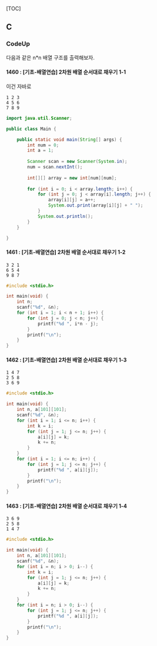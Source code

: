 [TOC]

## C

### CodeUp

다음과 같은 n*n 배열 구조를 출력해보자.

#### 1460 : [기초-배열연습] 2차원 배열 순서대로 채우기 1-1

이건 자바로

```
1 2 3
4 5 6
7 8 9
```

``` java
import java.util.Scanner;

public class Main {

	public static void main(String[] args) {
		int num = 0;
		int a = 1;
		
		Scanner scan = new Scanner(System.in);
		num = scan.nextInt();
		
		int[][] array = new int[num][num];
		
		for (int i = 0; i < array.length; i++) {
			for (int j = 0; j < array[i].length; j++) {
				array[i][j] = a++;
				System.out.print(array[i][j] + " ");
			}
			System.out.println();
		}
	}

}
```

#### 1461 : [기초-배열연습] 2차원 배열 순서대로 채우기 1-2

```
3 2 1
6 5 4
9 8 7
```

``` c
#include <stdio.h>

int main(void) {
	int n;
	scanf("%d", &n);
	for (int i = 1; i < n + 1; i++) {
		for (int j = 0; j < n; j++) {
			printf("%d ", i*n - j);
		}
		printf("\n");
	}
}
```

#### 1462 : [기초-배열연습] 2차원 배열 순서대로 채우기 1-3

```
1 4 7
2 5 8
3 6 9
```

``` c
#include <stdio.h>

int main(void) {
	int n, a[101][101];
	scanf("%d", &n);
	for (int i = 1; i <= n; i++) {
		int k = i;
		for (int j = 1; j <= n; j++) {
			a[i][j] = k;
			k += n;
		}
	}
	for (int i = 1; i <= n; i++) {
		for (int j = 1; j <= n; j++) {
			printf("%d ", a[i][j]);
		}
		printf("\n");
	}
}
```

#### 1463 : [기초-배열연습] 2차원 배열 순서대로 채우기 1-4

```
3 6 9
2 5 8
1 4 7
```

``` c
#include <stdio.h>

int main(void) {
	int n, a[101][101];
	scanf("%d", &n);
	for (int i = n; i > 0; i--) {
		int k = i;
		for (int j = 1; j <= n; j++) {
			a[i][j] = k;
			k += n;
		}
	}
	for (int i = n; i > 0; i--) {
		for (int j = 1; j <= n; j++) {
			printf("%d ", a[i][j]);
		}
		printf("\n");
	}
}
```

